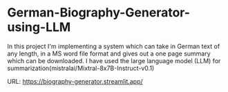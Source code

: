 # German-Biography-Generator-using-LLM
In this project I'm implementing a system which can take in German text of any length, in a MS word file format and gives out a one page summary which can be downloaded. I have used the large language model (LLM) for summarization(mistralai/Mixtral-8x7B-Instruct-v0.1)

URL: https://biography-generator.streamlit.app/
